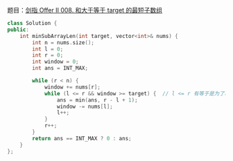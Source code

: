 题目：[剑指 Offer II 008. 和大于等于 target 的最短子数组](https://leetcode.cn/problems/2VG8Kg/)

```c++
class Solution {
public:
    int minSubArrayLen(int target, vector<int>& nums) {
        int n = nums.size();
        int l = 0;
        int r = 0;
        int window = 0;
        int ans = INT_MAX;

        while (r < n) {
            window += nums[r];
            while (l <= r && window >= target) {  // l <= r 有等于是为了单个元素
                ans = min(ans, r - l + 1);
                window -= nums[l];
                l++;
            }
            r++;
        }
        return ans == INT_MAX ? 0 : ans;
    }
};
```

